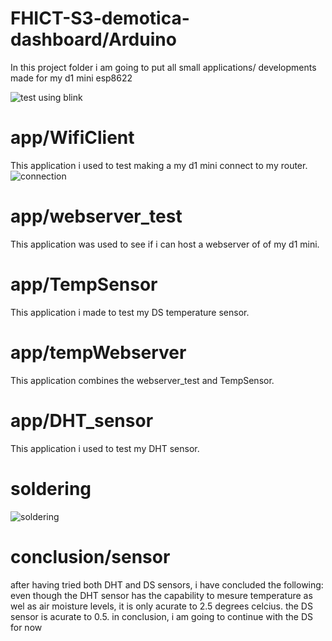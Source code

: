 # FHICT-S3-demotica-dashboard/Arduino
In this project folder i am going to put all small applications/ developments made for my d1 mini esp8622

![test using blink](https://github.com/Rudolfisky/FHICT-S3-demotica-dashboard/blob/main/Arduino/Media/blink.gif?raw=true)

# app/WifiClient
This application i used to test making a my d1 mini connect to my router.
![connection](https://github.com/Rudolfisky/FHICT-S3-demotica-dashboard/blob/main/Arduino/Media/internet%20connection.png?raw=true)

# app/webserver_test
This application was used to see if i can host a webserver of of my d1 mini.

# app/TempSensor
This application i made to test my DS temperature sensor.

# app/tempWebserver
This application combines the webserver_test and TempSensor.

# app/DHT_sensor
This application i used to test my DHT sensor.

# soldering
![soldering](https://github.com/Rudolfisky/FHICT-S3-demotica-dashboard/blob/main/Arduino/Media/soldering.jpg?raw=true)

# conclusion/sensor
after having tried both DHT and DS sensors, i have concluded the following:
even though the DHT sensor has the capability to mesure temperature as wel as air moisture levels, it is only acurate to 2.5 degrees celcius.
the DS sensor is acurate to 0.5.
in conclusion, i am going to continue with the DS for now




